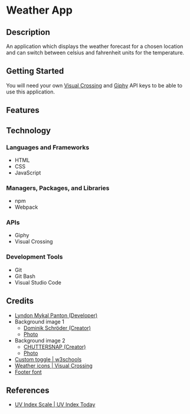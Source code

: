 # Weather App

## Description

An application which displays the weather forecast for a chosen location and can
switch between celsius and fahrenheit units for the temperature.

## Getting Started

You will need your own [Visual Crossing](https://www.visualcrossing.com/) and
[Giphy](https://developers.giphy.com/) API keys to be able to use this
application.

## Features

## Technology

### Languages and Frameworks

- HTML
- CSS
- JavaScript

### Managers, Packages, and Libraries

- npm
- Webpack

### APIs

- Giphy
- Visual Crossing

### Development Tools

- Git
- Git Bash
- Visual Studio Code

## Credits

- [Lyndon Mykal Panton (Developer)](https://github.com/lyndonpanton)
- Background image 1
    - [Dominik Schröder (Creator)](https://unsplash.com/@wirhabenzeit)
    - [Photo](https://unsplash.com/photos/white-clouds-during-daytime-FIKD9t5_5zQ)
- Background image 2
    - [CHUTTERSNAP (Creator)](https://unsplash.com/@chuttersnap)
    - [Photo](https://unsplash.com/photos/blue-clouds-under-white-sky-9AqIdzEc9pY)
- [Custom toggle | w3schools](https://www.w3schools.com/howto/howto_css_switch.asp)
- [Weather icons | Visual Crossing](https://github.com/visualcrossing/WeatherIcons/tree/main/PNG/2nd%20Set%20-%20Color)
- [Footer font](https://justfreefonts.com/fonts/afacad-flux/)

## References

- [UV Index Scale | UV Index Today](https://www.uvindextoday.com/uv-index-scale)
